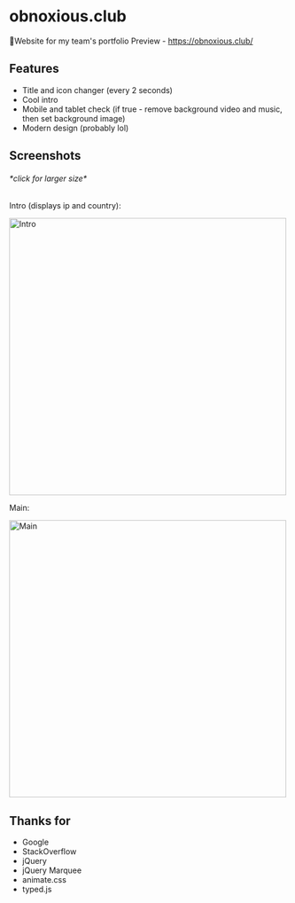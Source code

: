# obnoxious.club
🌹Website for my team's portfolio
Preview - https://obnoxious.club/

## Features
* Title and icon changer (every 2 seconds)
* Cool intro
* Mobile and tablet check (if true - remove background video and music, then set background image)
* Modern design (probably lol)

## Screenshots
###### \*click for larger size\*
Intro (displays ip and country):

[<img width="500" src="https://i.imgur.com/iaAM1B0.png" alt="Intro">](https://i.imgur.com/iaAM1B0.png)

Main:

[<img width="500" src="https://i.imgur.com/RirElZr.png" alt="Main">](https://i.imgur.com/RirElZr.png)

## Thanks for
* Google
* StackOverflow
* jQuery
* jQuery Marquee
* animate.css
* typed.js
